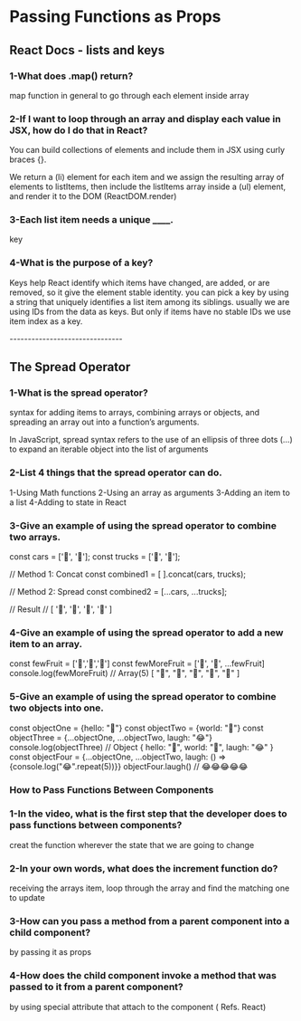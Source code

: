 # Passing Functions as Props

### 

## React Docs - lists and keys

### 1-What does .map() return?

 map function in general to go through each element inside array

### 2-If I want to loop through an array and display each value in JSX, how do I do that in React?

You can build collections of elements and include them in JSX using curly braces {}.

We return a (li) element for each item and we assign the resulting array of elements to listItems, then include the listItems array inside a (ul) element, and render it to the DOM (ReactDOM.render)

### 3-Each list item needs a unique ____.

key 

### 4-What is the purpose of a key?

Keys help React identify which items have changed, are added, or are removed, so it give the element stable identity. you can pick a key by using a string that uniquely identifies a list item among its siblings. usually we are using IDs from the data as keys. But only if items have no stable IDs we use item index as a key.

*-------------------------------*


## The Spread Operator

###

### 1-What is the spread operator?

syntax for adding items to arrays, combining arrays or objects, and spreading an array out into a function’s arguments.

In JavaScript, spread syntax refers to the use of an ellipsis of three dots (…) to expand an iterable object into the list of arguments

### 2-List 4 things that the spread operator can do.

1-Using Math functions
2-Using an array as arguments
3-Adding an item to a list
4-Adding to state in React

### 3-Give an example of using the spread operator to combine two arrays.

const cars = ['🚗', '🚙'];
const trucks = ['🚚', '🚛'];

// Method 1: Concat
const combined1 = [ ].concat(cars, trucks);

// Method 2: Spread
const combined2 = [...cars, ...trucks];

// Result
// [ '🚗', '🚙', '🚚', '🚛' ]

### 4-Give an example of using the spread operator to add a new item to an array.

const fewFruit = ['🍏','🍊','🍌']
const fewMoreFruit = ['🍉', '🍍', ...fewFruit]
console.log(fewMoreFruit) //  Array(5) [ "🍉", "🍍", "🍏", "🍊", "🍌" ]

### 5-Give an example of using the spread operator to combine two objects into one.

const objectOne = {hello: "🤪"}
const objectTwo = {world: "🐻"}
const objectThree = {...objectOne, ...objectTwo, laugh: "😂"}
console.log(objectThree) // Object { hello: "🤪", world: "🐻", laugh: "😂" }
const objectFour = {...objectOne, ...objectTwo, laugh: () => {console.log("😂".repeat(5))}}
objectFour.laugh() // 😂😂😂😂😂

###

### How to Pass Functions Between Components


### 1-In the video, what is the first step that the developer does to pass functions between components?

creat the function wherever the state that we are going to change

### 2-In your own words, what does the increment function do?

receiving the arrays item, loop through the array and find the matching one to update

### 3-How can you pass a method from a parent component into a child component?

by passing it as props

### 4-How does the child component invoke a method that was passed to it from a parent component?

by using special attribute that attach to the component ( Refs. React)